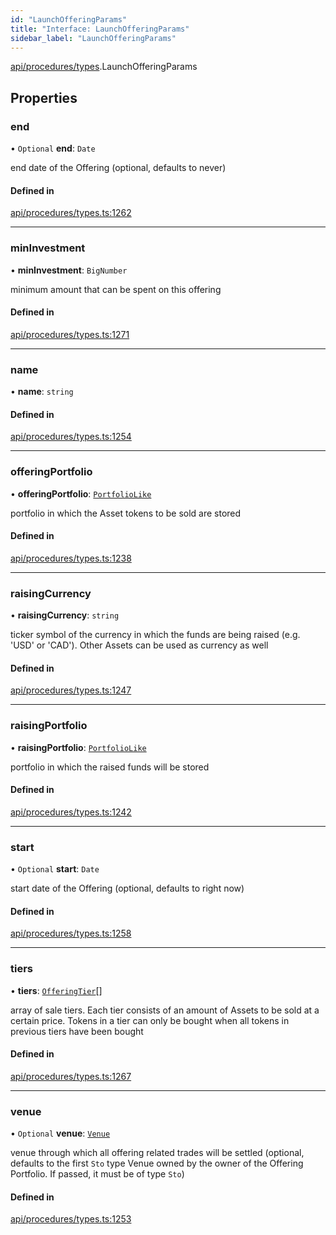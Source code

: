 ```yaml
---
id: "LaunchOfferingParams"
title: "Interface: LaunchOfferingParams"
sidebar_label: "LaunchOfferingParams"
---
```


[api/procedures/types](../../../../../modules/API/Procedures/Types/Types.md).LaunchOfferingParams

## Properties

### end

• `Optional` **end**: `Date`

end date of the Offering (optional, defaults to never)

#### Defined in

[api/procedures/types.ts:1262](https://github.com/PolymeshAssociation/polymesh-sdk/blob/654b99c8d/src/api/procedures/types.ts#L1262)

___

### minInvestment

• **minInvestment**: `BigNumber`

minimum amount that can be spent on this offering

#### Defined in

[api/procedures/types.ts:1271](https://github.com/PolymeshAssociation/polymesh-sdk/blob/654b99c8d/src/api/procedures/types.ts#L1271)

___

### name

• **name**: `string`

#### Defined in

[api/procedures/types.ts:1254](https://github.com/PolymeshAssociation/polymesh-sdk/blob/654b99c8d/src/api/procedures/types.ts#L1254)

___

### offeringPortfolio

• **offeringPortfolio**: [`PortfolioLike`](../../../../../modules/API/Entities/Types/Types.md#portfoliolike)

portfolio in which the Asset tokens to be sold are stored

#### Defined in

[api/procedures/types.ts:1238](https://github.com/PolymeshAssociation/polymesh-sdk/blob/654b99c8d/src/api/procedures/types.ts#L1238)

___

### raisingCurrency

• **raisingCurrency**: `string`

ticker symbol of the currency in which the funds are being raised (e.g. 'USD' or 'CAD').
  Other Assets can be used as currency as well

#### Defined in

[api/procedures/types.ts:1247](https://github.com/PolymeshAssociation/polymesh-sdk/blob/654b99c8d/src/api/procedures/types.ts#L1247)

___

### raisingPortfolio

• **raisingPortfolio**: [`PortfolioLike`](../../../../../modules/API/Entities/Types/Types.md#portfoliolike)

portfolio in which the raised funds will be stored

#### Defined in

[api/procedures/types.ts:1242](https://github.com/PolymeshAssociation/polymesh-sdk/blob/654b99c8d/src/api/procedures/types.ts#L1242)

___

### start

• `Optional` **start**: `Date`

start date of the Offering (optional, defaults to right now)

#### Defined in

[api/procedures/types.ts:1258](https://github.com/PolymeshAssociation/polymesh-sdk/blob/654b99c8d/src/api/procedures/types.ts#L1258)

___

### tiers

• **tiers**: [`OfferingTier`](../../../Entities/Offering/Types/OfferingTier/OfferingTier.md)[]

array of sale tiers. Each tier consists of an amount of Assets to be sold at a certain price.
  Tokens in a tier can only be bought when all tokens in previous tiers have been bought

#### Defined in

[api/procedures/types.ts:1267](https://github.com/PolymeshAssociation/polymesh-sdk/blob/654b99c8d/src/api/procedures/types.ts#L1267)

___

### venue

• `Optional` **venue**: [`Venue`](../../../../../classes/API/Entities/Venue/Venue.md)

venue through which all offering related trades will be settled
  (optional, defaults to the first `Sto` type Venue owned by the owner of the Offering Portfolio.
  If passed, it must be of type `Sto`)

#### Defined in

[api/procedures/types.ts:1253](https://github.com/PolymeshAssociation/polymesh-sdk/blob/654b99c8d/src/api/procedures/types.ts#L1253)
